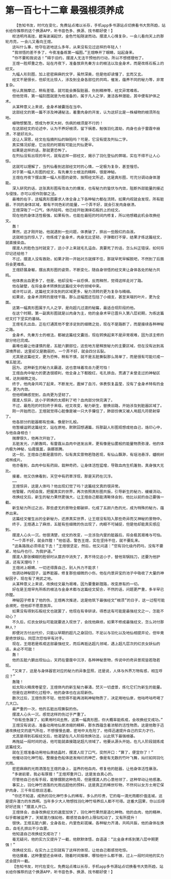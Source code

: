# 第一百七十二章 最强根须养成
        【告知书友，时代在变化，免费站点难以长存，手机app多书源站点切换看书大势所趋，站长给你推荐的这个换源APP，听书音色多、换源、找书都好使！】
       皎洁明月高挂，碧海波澜起伏，金色竹船随波而动。摆渡人心情复杂，一会儿看向天上的那轮月亮，一会儿又看向王煊。
       这叫什么事，他守在逝地这么多年，从来没有见过这样的年轻人！
       “我领悟的差不多了，今夜准备练第一幅图。”王煊睁开了眼睛，站起身来。
       “你不要和我说话！”碍于旧约，摆渡人无法干预他的行动，所以不想搭理他了。
       王煊一脸郑重之色，站在月夜下，准备放弃先秦方士的根法以及金身术，而是改练石板上的经文。
       九幅人形刻图，加上密密麻麻的文字，虽然深奥，但是他却读懂了，玄而又玄。
       经文不是很长，但却无比惊人，涉及到全身各部位的共鸣，催发，蕴养不同的秘力等，非常复杂。
       他认真揣摩过，稍有差错，就可能会撕裂脏器，伤到精神等，经文异常难练。
       但他觉得，第一幅刻图就是为他准备的，属于凡人之学，激活各种潜能，其中便有护体之术。
       从某种意义上来说，金身术被囊括在当中。
       这部经文的第一篇不涉及神通秘法，着重肉身的开发，认为这好比是一株植物的根须所在地。
       植物想繁茂，想成为参天大树，伤病的根须是不行的！
       在这部经文的论述中，认为不养好根须，留下祸患，勉强羽化渡劫，肉身也会于雷霆中崩溃，不是好兆头。
       这让人深思，经文在指摘列仙的缺陷吗？可是，它没有提及列仙二字。
       真实情况却是，它出现的时期有可能比列仙更早。
       如果是这样的话，那就更恐怖了。
       在列仙没有出现的年代，就有这样一部经文，揭示了羽化登仙的弊端，实在不得不让人心惊。
       这就可以理解了，当列仙看到这部经文时的心情，一定极为复杂，甚至惶恐。
       对于第一幅人形图的经文，有先秦方士根法的精粹，很是神秘。
       王煊在月夜下摆出第一幅人形图的姿势，按照经文所述，这是真形图，可充分调动身体潜能。
       深入研究的话，这张真形图有攻击力的爆发，也有秘力的蛰伏与内敛，阻断外部能量的接近与侵蚀，亦可以视作防御之法。
       最难的在于，这幅真形图要求人体全身上下各种秘力都在流转。如果内视就会发现，所有脏器，不同的身体区域，都有不同色彩的能量，一个弄不好，就会引发肉身崩溃。
       王煊深吸了一口气，体内轻鸣，他已经开始演绎石板的上的经文。
       现在他的身体活性极强，如果有伤，也能在最短的时间内修复，所以他想藉此机会改换经文。
       轰！
       果然，这才刚开始，他就遇到一些问题，体表破了，排出一些殷红的血液。
       这就相当的惊人了，他练成了金身术，肉身无比坚韧，子弹都打不穿，结果才练这篇经文，就直接染血。
       摆渡人的脸色当时就变了，这小子上来就毛孔溢血，真要死了的话，怎么纠正错误，如何将印记还给他？
       不过，摆渡人没有救助，如果才刚一开始对方就撑不住，那就早死早解脱吧，不然到了后面将会更难练。
       王煊舒展身躯，摆出真形图的姿势，不断变化，随自身领悟的经文来让身体各处的秘力共鸣。
       他体表出血更多了，但是，他却没有一丝恐惧，反而释然，觉得这样走对了路。
       他在破壁，在将金身术转换到这篇经文中的领域中来。
       或许可以说，这篇经文涉及到的区域更多，秘力流转的更为复杂与精细。
       如果说，金身术流转的是枝干路，那么这幅图还包括了小细支，甚至末端的叶片，更为全面。
       这第一幅真形图属于凡人之学，是向超凡过渡的秘篇，最适合现阶段的他。
       在这个时期，第一副真形图就是以肉身为主，他的金身术早已晋升入第八层初期，为练这篇经文打下坚实的基础。
       王煊毛孔出血，正在打通其他不曾涉足到的细微之处，现在不是路断了，而是接续各种神秘之路。
       金身术、先秦方士的根法，都被这篇经文囊括，现在转换起来不是异常艰难，因为该主修的部分他已完成。
       最难也最让他谨慎的是，五脏六腑部位，这些地方是释放秘力的主要区域，但在没有达到高深境界前，这里却又是脆弱的，一个弄不好，就会四分五裂。
       尤其是这篇经文，更为恐怖，稍有不慎，就不是五脏撕裂那么简单了，而是很有可能烂成一堆五脏泥。
       因为，这种新生的秘力太霸道，这也意味着攻击力更可怕！
       王煊血肉中秘力的更迭很顺利，他全身上下都殷红，毛孔排血，贯通了未曾走过的神秘区域，达到细微之处。
       终于，他肉身共鸣了起来，不断发光，震掉了血污，体表恢复晶莹，没有了金身术特有的金光，更为内敛。
       但他明确感觉到，血肉更为坚韧了。
       摆渡人惊异，这小子转换的太顺利了吧？血肉部分快完满了。
       不过，最危险的时刻终于来临，经文改变，秘力新生，替换旧路，开始涉及到脏器区域了。
       刚一开始而已，王煊就觉得心脏像是被一只大手攥住了，肺部仿佛又被人用超凡符箭射穿了。
       他各部分的脏器都有些痛，像是针扎般。
       他暂缓运转这篇经文，站在原地，默默回想通篇，将那副人形图观想成他自己，烙印心中，与他自身相合！
       揣摩很久，他再次开始了。
       五脏发光，六腑轰鸣，有雷霆从血肉中迸发出来，更有像是仙雾般的能量物质弥漫，他的体内极为神秘，仙霞氤氲，袅娜蒸腾。
       这一刻，王煊自己都是震惊的，似有真实景物若隐若现，有仙山飘渺，有瑶池悬浮，蟠桃树成林成片。
       他亦看到，血肉中似有药田，栽种奇药，让身体活性猛增，导致血肉生机蓬勃，真身强大无比。
       接着，他又仿佛看到，天空中有药草浮现，那是天药在沉浮。
       ……
       王煊惊异，这是人体吗？他出现幻觉了吗？这篇经文真的很异常。
       他警醒，内视自我，把握真实的世界，再次依照真形图共振，引导新生的秘力，缓缓流动。
       改换经文后，新生的秘力果然更强大，让王煊自己都能清晰体会到，他比以前的自己要强一截。
       新生秘力所过之出，那些虚无的景物全都破碎，化成了五颜六色的光，成为特殊的秘力，蕴养出来。
       这篇经文催生出的全新秘力，还原真实世界，让王煊没有陷入那些奇异而又神秘的景物中。
       终于，王煊遇上了麻烦，五脏有些细微的伤出现了，肉眼不可捕捉，但是他却能真实感应到。
       摆渡人心头一沉，他很清楚，经文的改变，一旦涉及内里的脏器后，将会极其艰难与可怕。
       “一个弄不好，就会炸膛！”他低语，警告王煊，实在坚持不住，就不要乱来。
       “这条路我必须得走下去！”王煊很坚定，然后，他又问道：“您有羽化级丹药吗，没有不要紧，地仙丹也行，为我护道。”
       摆渡人那张模糊的脸顿时从蓑衣中消失了，真不待见这小子，替他背锅挡刀，还要为他护道，还有天理吗？！
       王煊闭上眼睛，一切还得靠自己，别人外力不能求！
       他调动神秘因子，滋养脏器，修复那些细微的小伤，他在内景异宝的池子中吸收了大量的神秘因子，现在有了用武之地。
       从某种意义上来说，改换经文最为艰难，因为要重新蹚路，改变原有的一切。
       好在是王煊早先所练的根法与金身术都与这篇经文契合，不然的话，问题更严重，多半早已炸膛。
       神秘因子修复了他的伤，王煊再次推进，这是他筑下最强经文“根须”的日子，这一过程可能会濒死，但他却不愿意放弃。
       如果没有得到石板经文也就罢了，他现在有幸研读，得悉这有可能是最强经文之一，怎能不动心？
       不久后，红衣女妖仙可能就要进入现世了，会找他麻烦，如果不修成最强经文，怎么对付那种人？
       即便对方付出代价，只能以早期的超凡之身回归，不足以与羽化以及地仙相提并论，但毕竟是绝世妖仙，同层次恐怕罕有对手。
       现在，王煊若是练成这部最强经文，而后再抵达超凡领域，遇上超凡层次的红衣女妖仙的话，未必不可敌！
       轰！
       他的五脏六腑出现仙山，天药在雷霆中沉浮，各种神秘景物，传说中的奇异景观皆若隐若现。
       “又来了，这是与身体器官对应的秘力的异象显照，还是说，人体与外界万物有感，相互呼应？”
       轰隆！
       如太阳火精席卷星空，王煊体内的新生秘力暴涌，焚灭一切虚景，炼化它们为新生的能量。
       但是在这种转化过程中，他的身体也在出现新伤。
       数次过后，王煊伤势不轻，他觉得不能再消耗神秘物质了，决定用地仙泉，他咕咚咕咚喝了几大口。
       最严重的一次，他的五脏出现撕裂的伤。
       摆渡人心头一沉，感觉这样的伤过于严重了。
       “你有些急躁了，如果用时间去熬，这第一幅真形图，你大概率能练成，会改换经文成功。”
       王煊没有说话，准备动用地仙泉浓缩的精粹，那东西蕴含着浓郁的活性物质。这是他敢于迅速改换经文的底气所在，不想慢慢去磨，密地中太危险了，他得迅速提升自己的实力才行。
       尤其是得到石板经文后，他渴望在凡人阶段改换功法，以此筑下最强根基。
       再拖延一段时间的话，他可能就直接踏足超凡领域了。他要从源头开始，在凡人阶段就练成这篇经文。
       就在王煊准备动用地仙泉结晶时，摆渡人叹了口气，突然开口：“算了，便宜你了！”
       他催动羽化神竹船，整艘金色船体迸发绚烂的神芒，像是有无数的竹叶飞舞，灿烂如同羽化光雨。
       密密麻麻的光雨洒落在王煊的身上，滋养的他血肉，修复他的脏器，让他身体活性暴涨。
       “多谢前辈，我必有厚报！”王煊郑重开口，这是发自真心的。
       尽管他自己也有手段，能够摆脱这种危局，但是摆渡人的心意他领了，这种举动让他感激。
       事实上，羽化神竹洒落的光雨远超他的预料，这是真正的稀世珍物，不然何以女方士用它保护肉身，三千年后依旧活着。
       “你还不知道，成熟的羽化神竹多么的稀有，多么的珍贵，它的每一滴光雨都价值连城，这是提升潜力的东西啊。当年多少大人物想找羽化神竹培养后人都不可得。这番大因果，你以后得好好还我！”摆渡人开口。
       王煊体会，自身改换经文的速度加快了，羽化神竹果然是造化神物。他的血肉，他的精神，似乎都被滋养了，天赋潜力强如他，都感觉自身的上限似松动了，又有所提升！
       很快，王煊五脏六腑，全身各处，内里色彩斑斓，各种秘力齐涌，共鸣共振，他的身体在换血，自毛孔排出不少血雾。
       他知道自己改换经文成功了！
       毫无疑问，他的实力又提升了一截，他默默体悟，自语道：“比金身术练到第八层中期更强！”
       改换经文后，在实力上立刻就有了这样的体现，让他自己都感觉吃惊。
       他估摸着，这种重塑还会继续，随着时间推移，哪怕他什么都不做，过上一段时间他的实力还会提升一截。
       【告知书友，时代在变化，免费站点难以长存，手机app多书源站点切换看书大势所趋，站长给你推荐的这个换源APP，听书音色多、换源、找书都好使！】